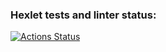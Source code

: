 ### Hexlet tests and linter status:
[![Actions Status](https://github.com/ValeriyOrlov/frontend-project-12/workflows/hexlet-check/badge.svg)](https://github.com/ValeriyOrlov/frontend-project-12/actions)
